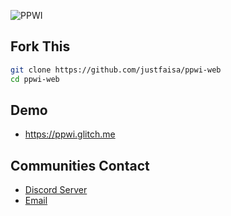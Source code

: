 ![PPWI](https://cdn.discordapp.com/attachments/793671676906569741/848430266293026828/20210516_165503.jpg)

## Fork This
```bash
git clone https://github.com/justfaisa/ppwi-web
cd ppwi-web
```
## Demo
- https://ppwi.glitch.me

## Communities Contact
- [Discord Server](https://discord.gg/)
- [Email](mailto:support@ppwi.com)
